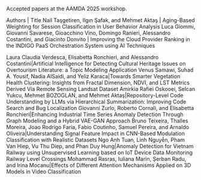 Accepted papers at the AAMDA 2025 workshop.

Authors | Title 
Nail Taşgetiren, Ilgın Şafak, and Mehmet Aktaş | Aging-Based Weighting for Session Classification in User Behavior Analysis
Luca Giommi, Giovanni Savarese, Gioacchino Vino, Domingo Ranieri, Alessandro Costantini, and Giacinto Donvito | Improving the Cloud Provider Ranking in the INDIGO PaaS Orchestration System using AI Techniques

Laura Claudia Verdesca, Elisabetta Ronchieri, and Alessandro Costantini|Artificial Intelligence for Detecting Cultural Heritage Issues on Overtourism Literature: a Topic Modeling Application
Venus Samawi, Suhad A. Yousif, Nadia AlSaidi, and Yeliz Karaca|Towards Smarter Vegetation Health Clustering: Insights from Fractal Dimension, NDVI, and LST Metrics Derived Via Remote Sensing Landsat Dataset
Amirkia Rafiei Oskooei, Selcan Yukcu, Mehmet BOZOGLAN, and Mehmet Aktaş|Repository-Level Code Understanding by LLMs via Hierarchical Summarization: Improving Code Search and Bug Localization
Giovanni Zurlo, Roberto Cornali, and Elisabetta Ronchieri|Enhancing Industrial Time Series Anomaly Detection Through Graph Modeling and a Hybrid VAE-GAN Approach
Bruno Teixeira, Thalles Moreira, Joao Rodrigo Faria, Fabio Coutinho, Samuel Pereira, and Arnaldo Oliveira|Understanding Signal Feature Impact in CNN-Based Modulation Classification with Realistic Datasets
Ngo Anh Tuan, Linh Nguyễn, Pham Van Hiep, Vu Thu Diep, and Phan Duy Hung|Anomaly Detection for Vietnam Railway using Unsupervised Learning based on IoT Device Data Monitoring Railway Level Crossings
Mohammad Rasras, Iuliana Marin, Șerban Radu, and Irina Mocanu|Effects of Different Attention Mechanisms Applied on 3D Models in Video Classification

